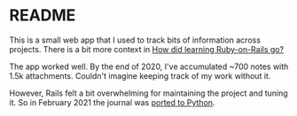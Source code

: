 # README

This is a small web app that I used to track bits of information across projects. There is a bit more context in [How did learning Ruby-on-Rails go?](https://abdullin.com/ruby/rails/)

The app worked well. By the end of 2020, I've accumulated ~700 notes with 1.5k attachments. Couldn't imagine keeping track of my work without it.

However, Rails felt a bit overwhelming for maintaining the project and tuning it. So in February 2021 the journal was [ported to Python](https://github.com/abdullin/py-journal).
